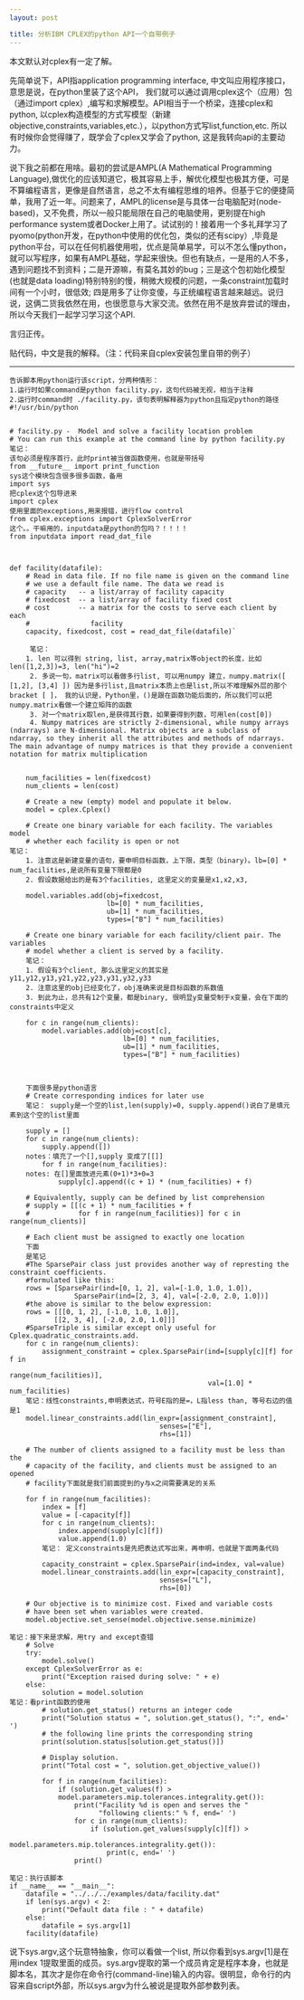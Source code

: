 ```yaml
---
layout: post

title: 分析IBM CPLEX的python API一个自带例子
---
```

本文默认对cplex有一定了解。

先简单说下，API指application programming interface, 中文叫应用程序接口，意思是说，在python里装了这个API， 我们就可以通过调用cplex这个（应用）包（通过import cplex）,编写和求解模型。API相当于一个桥梁，连接cplex和python, 以cplex构造模型的方式写模型（新建objective,constraints,variables,etc.），以python方式写list,function,etc. 所以有时候你会觉得赚了，既学会了cplex又学会了python, 这是我转向api的主要动力。

说下我之前都在用啥。最初的尝试是AMPL(A Mathematical Programming Language),做优化的应该知道它，极其容易上手，解优化模型也极其方便，可是不算编程语言，更像是自然语言，总之不太有编程思维的培养。但基于它的便捷简单，我用了近一年。问题来了，AMPL的license是与具体一台电脑配对(node-based)，又不免费，所以一般只能局限在自己的电脑使用，更别提在high performance system或者Docker上用了。试试别的！接着用一个多礼拜学习了pyomo(python开发，在python中使用的优化包，类似的还有scipy）,毕竟是python平台，可以在任何机器使用啦，优点是简单易学，可以不怎么懂python，就可以写程序，如果有AMPL基础，学起来很快。但也有缺点，一是用的人不多，遇到问题找不到资料；二是开源嘛，有莫名其妙的bug；三是这个包初始化模型(也就是data loading)特别特别的慢，稍微大规模的问题，一条constraint加载时间有一个小时，很低效; 四是用多了让你变傻，与正统编程语言越来越远。说归说，这俩二货我依然在用，也很愿意与大家交流。依然在用不是放弃尝试的理由，所以今天我们一起学习学习这个API.

言归正传。

贴代码，中文是我的解释。（注：代码来自cplex安装包里自带的例子）

----
	      
	告诉脚本用python运行该script，分两种情形：
	1.运行时如果command是python facility.py，这句代码被无视，相当于注释
	2.运行时command时 ./facility.py，该句表明解释器为python且指定python的路径
	#!/usr/bin/python

	
	# facility.py -  Model and solve a facility location problem
	# You can run this example at the command line by python facility.py 
	笔记：
	该句必须是程序首行，此时print被当做函数使用，也就是带括号
	from __future__ import print_function
	sys这个模块包含很多很多函数，备用
	import sys
	把cplex这个包导进来
	import cplex
	使用里面的exceptions,用来报错，进行flow control
	from cplex.exceptions import CplexSolverError
	这个。。干嘛用的，inputdata是python的包吗？！！！！
	from inputdata import read_dat_file



	def facility(datafile):
    	# Read in data file. If no file name is given on the command line
    	# we use a default file name. The data we read is
    	# capacity   -- a list/array of facility capacity
    	# fixedcost  -- a list/array of facility fixed cost
    	# cost       -- a matrix for the costs to serve each client by each
    	#               facility
    	capacity, fixedcost, cost = read_dat_file(datafile)`
		
		 笔记：
		1. len 可以得到 string, list, array,matrix等object的长度，比如len([1,2,3])=3, len("hi")=2
		 2. 多说一句，matrix可以看做多行list, 可以用numpy 建立，numpy.matrix([ [1,2], [3,4] ]) 因为是多行list,且matrix本质上也是list,所以不难理解外层的那个bracket [ ]， 我的认识是，Python里，()是跟在函数功能后面的，所以我们可以把numpy.matrix看做一个建立矩阵的函数
		 3. 对一个matrix取len,是获得其行数，如果要得到列数，可用len(cost[0])
		 4. Numpy matrices are strictly 2-dimensional, while numpy arrays (ndarrays) are N-dimensional. Matrix objects are a subclass of ndarray, so they inherit all the attributes and methods of ndarrays. The main advantage of numpy matrices is that they provide a convenient notation for matrix multiplication
		 
		 
	    num_facilities = len(fixedcost)
	    num_clients = len(cost)
	
	    # Create a new (empty) model and populate it below.
	    model = cplex.Cplex()
	
	    # Create one binary variable for each facility. The variables model
	    # whether each facility is open or not
	笔记：
		1. 注意这是新建变量的语句，要申明目标函数，上下限，类型（binary)。lb=[0] * num_facilities,是说所有变量下限都是0
		2. 假设数据给出的是有3个facilities, 这里定义的变量是x1,x2,x3,

		model.variables.add(obj=fixedcost,
	                        lb=[0] * num_facilities,
	                        ub=[1] * num_facilities,
	                        types=["B"] * num_facilities)
	
	    # Create one binary variable for each facility/client pair. The variables
	    # model whether a client is served by a facility.
	    笔记：
	    1. 假设有3个client, 那么这里定义的其实是y11,y12,y13,y21,y22,y23,y31,y32,y33
	    2. 注意这里的obj已经变化了，obj准确来说是目标函数的系数值
	    3. 到此为止，总共有12个变量，都是binary, 很明显y变量受制于x变量，会在下面的constraints中定义
	    
	    for c in range(num_clients):
	        model.variables.add(obj=cost[c],
	                            lb=[0] * num_facilities,
	                            ub=[1] * num_facilities,
	                            types=["B"] * num_facilities)
	
	
	
		下面很多是python语言
	    # Create corresponding indices for later use
	    笔记： supply是一个空的list,len(supply)=0, supply.append()说白了是填元素到这个空的list里面   
	    
	    supply = []
	    for c in range(num_clients):
	        supply.append([])
		notes：填充了一个[],supply 变成了[[]]
	        for f in range(num_facilities):
		notes: 在[]里面放进元素(0+1)*3+0=3
	            supply[c].append((c + 1) * (num_facilities) + f)
		 	    
	    # Equivalently, supply can be defined by list comprehension
	    # supply = [[(c + 1) * num_facilities + f
	    #            for f in range(num_facilities)] for c in range(num_clients)]
	
	    # Each client must be assigned to exactly one location
	    下面
	    是笔记
	    #The SparsePair class just provides another way of represting the constraint coefficients.
	    #formulated like this:
	    rows = [SparsePair(ind=[0, 1, 2], val=[-1.0, 1.0, 1.0]),
                    SparsePair(ind=[2, 3, 4], val=[-2.0, 2.0, 1.0])]
	    #the above is similar to the below expression:
	    rows = [[[0, 1, 2], [-1.0, 1.0, 1.0]],
        	   [[2, 3, 4], [-2.0, 2.0, 1.0]]]
	    #SparseTriple is similar except only useful for Cplex.quadratic_constraints.add.
	    for c in range(num_clients):
	        assignment_constraint = cplex.SparsePair(ind=[supply[c][f] for f in
	                                                      range(num_facilities)],
	                                                 val=[1.0] * num_facilities)						 
		笔记：线性constraints,申明表达式，符号E指的是=，L指less than, 等号右边的值是1	        
		model.linear_constraints.add(lin_expr=[assignment_constraint],
	                                     senses=["E"],
	                                     rhs=[1])
	
	    # The number of clients assigned to a facility must be less than the
	    # capacity of the facility, and clients must be assigned to an opened
	    # facility下面就是我们前面提到的y与x之间需要满足的关系
	    
	    for f in range(num_facilities):
	        index = [f]
	        value = [-capacity[f]]
	        for c in range(num_clients):
	            index.append(supply[c][f])
	            value.append(1.0)
		    笔记： 定义constraints是先把表达式写出来，再申明，也就是下面两条代码		    
	        capacity_constraint = cplex.SparsePair(ind=index, val=value)
	        model.linear_constraints.add(lin_expr=[capacity_constraint],
	                                     senses=["L"],
	                                     rhs=[0])
	
	    # Our objective is to minimize cost. Fixed and variable costs
	    # have been set when variables were created.
	    model.objective.set_sense(model.objective.sense.minimize)
	
	笔记：接下来是求解，用try and except查错
	    # Solve
	    try:
	        model.solve()
	    except CplexSolverError as e:
	        print("Exception raised during solve: " + e)
	    else:
	        solution = model.solution
	笔记：看print函数的使用
	        # solution.get_status() returns an integer code
	        print("Solution status = ", solution.get_status(), ":", end=' ')
	        # the following line prints the corresponding string
	        print(solution.status[solution.get_status()])
	
	        # Display solution.
	        print("Total cost = ", solution.get_objective_value())
	
	        for f in range(num_facilities):
	            if (solution.get_values(f) >                    
				model.parameters.mip.tolerances.integrality.get()):
	                print("Facility %d is open and serves the "
	                      "following clients:" % f, end=' ')
	                for c in range(num_clients):
	                    if (solution.get_values(supply[c][f]) >
          				model.parameters.mip.tolerances.integrality.get()):
	                        print(c, end=' ')
	                print()

	笔记：执行该脚本
	if __name__ == "__main__":
	    datafile = "../../../examples/data/facility.dat"
	    if len(sys.argv) < 2:
	        print("Default data file : " + datafile)
	    else:
	        datafile = sys.argv[1]
	    facility(datafile)

	
		
说下sys.argv,这个玩意特抽象，你可以看做一个list, 所以你看到sys.argv[1]是在用index 1提取里面的成员。sys.argv提取的第一个成员肯定是程序本身，也就是脚本名，其次才是你在命令行(command-line)输入的内容。很明显，命令行的内容来自script外部，所以sys.argv为什么被说是提取外部参数列表。






















